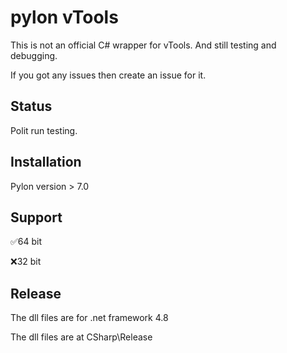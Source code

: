 # pylon vTools
This is not an official C# wrapper for vTools. And still testing and debugging.

If you got any issues then create an issue for it.

## Status

Polit run testing.

## Installation

Pylon version > 7.0

## Support

:white_check_mark:64 bit

:x:32 bit

## Release
The dll files are for .net framework 4.8

The dll files are at CSharp\Release